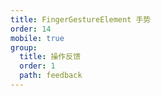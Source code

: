 ```yaml
---
title: FingerGestureElement 手势
order: 14
mobile: true
group:
  title: 操作反馈
  order: 1
  path: feedback
---
```


<code src="../demo/FingerGestureElement.jsx"></code>
<API src="../src/FingerGestureElement.tsx"></API>
